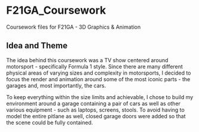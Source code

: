 # F21GA_Coursework
Coursework files for F21GA - 3D Graphics &amp; Animation

## Idea and Theme

The idea behind this coursework was a TV show centered around motorsport - specifically Formula 1 style.
Since there are many different physical areas of varying sizes and complexity in motorsports, I decided to focus the render and animation around some of the most iconic parts - the garages and, most importantly, the cars.

To keep everything within the size limits and achievable, I chose to build my environment around a garage containing a pair of cars as well as other various equipment - such as laptops, screens, stools. To avoid having to model the entire pitlane as well, closed garage doors were added so that the scene could be fully contained.
